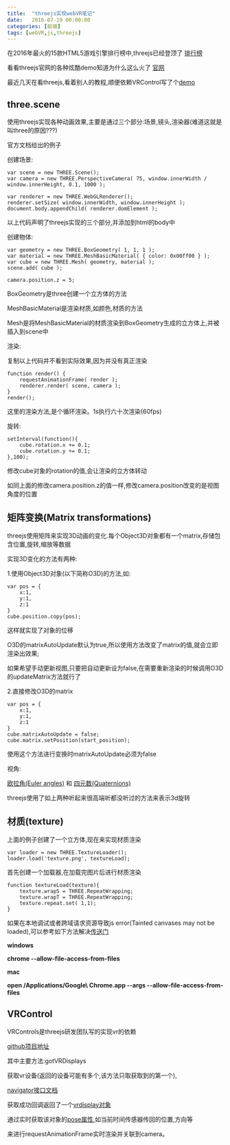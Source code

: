 ```yaml
---
title:  "threejs实现webVR笔记"
date:   2016-07-19 00:00:00
categories: [前端]
tags: [webVR,js,threejs]
---
```



在2016年最火的15款HTML5游戏引擎排行榜中,threejs已经登顶了 [排行榜](http://www.diycode.cc/topics/16)

看看threejs官网的各种炫酷demo知道为什么这么火了 [官网](http://threejs.org/)

最近几天在看threejs,看着别人的教程,顺便依赖VRControl写了个[demo](http://xurtis.com/webVR/index.html)

three.scene
---

使用threejs实现各种动画效果,主要是通过三个部分:场景,镜头,渲染器(难道这就是叫three的原因???)

官方文档给出的例子

创建场景:

    var scene = new THREE.Scene();
    var camera = new THREE.PerspectiveCamera( 75, window.innerWidth / window.innerHeight, 0.1, 1000 );

    var renderer = new THREE.WebGLRenderer();
    renderer.setSize( window.innerWidth, window.innerHeight );
    document.body.appendChild( renderer.domElement );

以上代码声明了threejs实现的三个部分,并添加到html的body中

创建物体:

    var geometry = new THREE.BoxGeometry( 1, 1, 1 );
    var material = new THREE.MeshBasicMaterial( { color: 0x00ff00 } );
    var cube = new THREE.Mesh( geometry, material );
    scene.add( cube );

    camera.position.z = 5;

BoxGeometry是three创建一个立方体的方法

MeshBasicMaterial是渲染材质,如颜色,材质的方法

Mesh是将MeshBasicMaterial的材质渲染到BoxGeometry生成的立方体上,并被插入到scene中

渲染:

复制以上代码并不看到实际效果,因为并没有真正渲染

    function render() {
        requestAnimationFrame( render );
        renderer.render( scene, camera );
    }
    render();

这里的渲染方法,是个循环渲染。1s执行六十次渲染(60fps)

旋转:

    setInterval(function(){
		cube.rotation.x += 0.1;
		cube.rotation.y += 0.1;
    },100);

修改cube对象的rotation的值,会让渲染的立方体转动

如同上面的修改camera.position.z的值一样,修改camera.position改变的是视图角度的位置

矩阵变换(Matrix transformations)
---
threejs使用矩阵来实现3D动画的变化.每个Object3D对象都有一个matrix,存储包含位置,旋转,缩放等数据

实现3D变化的方法有两种:

1.使用Object3D对象(以下简称O3D)的方法,如:

    var pos = {
        x:1,
        y:1,
        z:1
    }
    cube.position.copy(pos);

这样就实现了对象的位移

O3D的matrixAutoUpdate默认为true,所以使用方法改变了matrix的值,就会立即渲染出效果;

如果希望手动更新视图,只要把自动更新设为false,在需要重新渲染的时候调用O3D的updateMatrix方法就行了

2.直接修改O3D的matrix

    var pos = {
        x:1,
        y:1,
        z:1
    }
    cube.matrixAutoUpdate = false;
	cube.matrix.setPosition(start_position);

使用这个方法进行变换时matrixAutoUpdate必须为false


视角:

[欧拉角(Euler angles)](http://threejs.org/docs/index.html#Reference/Math/Euler) 和 [四元数(Quaternions)](http://threejs.org/docs/index.html#Reference/Math/Quaternion)

threejs使用了如上两种听起来很高端听都没听过的方法来表示3d旋转

材质(texture)
---

上面的例子创建了一个立方体,现在来实现材质渲染

    var loader = new THREE.TextureLoader();
	loader.load('texture.png', textureLoad);

首先创建一个加载器,在加载完图片后进行材质渲染

	function textureLoad(texture){
        texture.wrapS = THREE.RepeatWrapping;
		texture.wrapT = THREE.RepeatWrapping;
		texture.repeat.set( 1,1);
    }

如果在本地调试或者跨域请求资源导致js error(Tainted canvases may not be loaded),可以参考如下方法解决[传送门](https://github.com/mrdoob/three.js/wiki/How-to-run-things-locally)

**windows**

**chrome --allow-file-access-from-files**

**mac**

**open /Applications/Google\ Chrome.app --args --allow-file-access-from-files**

VRControl
---

VRControls是threejs研发团队写的实现vr的依赖

[github项目地址](https://github.com/cvan/three-vrcontrols)

其中主要方法:gotVRDisplays

获取vr设备(返回的设备可能有多个,该方法只取获取到的第一个),

[navigator接口文档](https://developer.mozilla.org/en-US/docs/Web/API/Navigator/getVRDisplays)

获取成功回调返回了一个[vrdisplay对象](https://developer.mozilla.org/en-US/docs/Web/API/VRDisplay)

通过实时获取该对象的[pose属性](https://developer.mozilla.org/en-US/docs/Web/API/VRPose),如当前时间传感器传回的位置,方向等

来进行requestAnimationFrame实时渲染并关联到camera。
